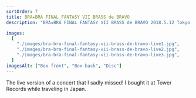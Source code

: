 ```yaml
---
sortOrder: 7
title: BRA★BRA FINAL FANTASY VII BRASS de BRAVO
description: "BRA★BRA FINAL FANTASY VII BRASS de BRAVO 2018.5.12 Tokyo with Siena Wind Orchestra"

images:
  [
    "./images/bra-bra-final-fantasy-vii-brass-de-bravo-live1.jpg",
    "./images/bra-bra-final-fantasy-vii-brass-de-bravo-live2.jpg",
    "./images/bra-bra-final-fantasy-vii-brass-de-bravo-live3.jpg",
  ]
imagesAlt: ["Box front", "Box back", "Disc"]
---
```


The live version of a concert that I sadly missed! I bought it at Tower Records while traveling in Japan.
